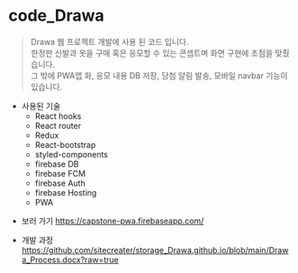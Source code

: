 # code_Drawa

> Drawa 웹 프로젝트 개발에 사용 된 코드 입니다.
> <br>한정판 신발과 옷을 구매 혹은 응모할 수 있는 콘셉트며 화면 구현에 초점을 맞췄습니다.</br>
> 그 밖에 PWA앱 화, 응모 내용 DB 저장, 당첨 알림 발송, 모바일 navbar 기능이 있습니다.

* 사용된 기술
  * React hooks
  * React router
  * Redux
  * React-bootstrap
  * styled-components
  * firebase DB
  * firebase FCM
  * firebase Auth
  * firebase Hosting
  * PWA

- 보러 가기
  https://capstone-pwa.firebaseapp.com/
  
- 개발 과정
  https://github.com/sitecreater/storage_Drawa.github.io/blob/main/Drawa_Process.docx?raw=true

